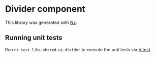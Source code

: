# Divider component

This library was generated with [Nx](https://nx.dev).

## Running unit tests

Run `nx test libs-shared-ui-divider` to execute the unit tests via [Vitest](https://vitest.dev/).
